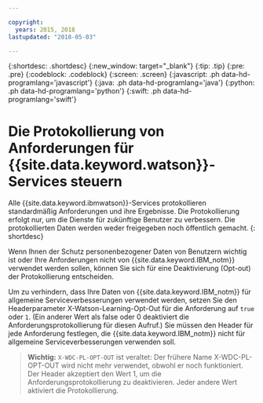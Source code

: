 ```yaml
---

copyright:
  years: 2015, 2018
lastupdated: "2018-05-03"

---
```


{:shortdesc: .shortdesc}
{:new_window: target="_blank"}
{:tip: .tip}
{:pre: .pre}
{:codeblock: .codeblock}
{:screen: .screen}
{:javascript: .ph data-hd-programlang='javascript'}
{:java: .ph data-hd-programlang='java'}
{:python: .ph data-hd-programlang='python'}
{:swift: .ph data-hd-programlang='swift'}

# Die Protokollierung von Anforderungen für {{site.data.keyword.watson}}-Services steuern

Alle {{site.data.keyword.ibmwatson}}-Services protokollieren standardmäßig Anforderungen und ihre Ergebnisse. Die Protokollierung erfolgt nur, um die Dienste für zukünftige Benutzer zu verbessern. Die protokollierten Daten werden weder freigegeben noch öffentlich gemacht.
{: shortdesc}

Wenn Ihnen der Schutz personenbezogener Daten von Benutzern wichtig ist oder Ihre Anforderungen nicht von {{site.data.keyword.IBM_notm}} verwendet werden sollen, können Sie sich für eine Deaktivierung (Opt-out) der Protokollierung entscheiden.

Um zu verhindern, dass Ihre Daten von {{site.data.keyword.IBM_notm}} für allgemeine Serviceverbesserungen verwendet werden, setzen Sie den Headerparameter X-Watson-Learning-Opt-Out für die Anforderung auf `true` oder `1`. (Ein anderer Wert als false oder 0 deaktiviert die Anforderungsprotokollierung für diesen Aufruf.) Sie müssen den Header für jede Anforderung festlegen, die {{site.data.keyword.IBM_notm}} nicht für allgemeine Serviceverbesserungen verwenden soll.

> **Wichtig:** `X-WDC-PL-OPT-OUT` ist veraltet: Der frühere Name X-WDC-PL-OPT-OUT wird nicht mehr verwendet, obwohl er noch funktioniert. Der Header akzeptiert den Wert 1, um die Anforderungsprotokollierung zu deaktivieren. Jeder andere Wert aktiviert die Protokollierung.
